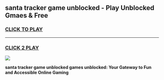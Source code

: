 
## santa tracker game unblocked - Play Unblocked Gmaes & Free
<h3>
<a href="https://premium.freeplayer.one?title=santa_tracker_game_unblocked&ref=19F">CLICK TO PLAY</a></h3>
<hr>

<h3>
<a href="https://premium.freeplayer.one?title=santa_tracker_game_unblocked&ref=19F">CLICK 2 PLAY</a>
  
</h3>

<a href="https://premium.freeplayer.one?title=santa_tracker_game_unblocked&ref=19F/"><img src="https://clearcache.store/games.png"></a>


**santa tracker game unblocked games unblocked: Your Gateway to Fun and Accessible Online Gaming**
